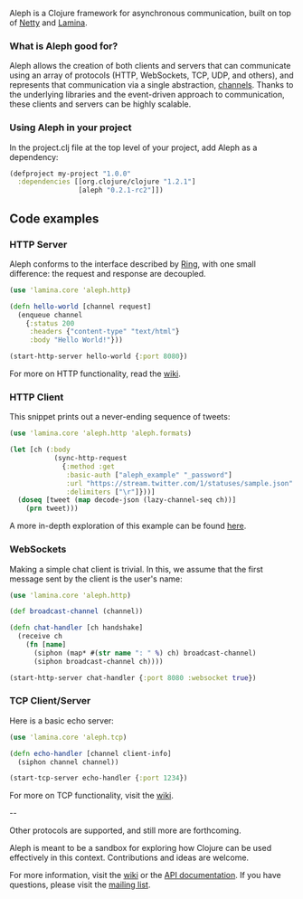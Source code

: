 Aleph is a Clojure framework for asynchronous communication, built on top of [Netty](http://www.jboss.org/netty) and [Lamina](http://github.com/ztellman/lamina).


### What is Aleph good for? ###

Aleph allows the creation of both clients and servers that can communicate using an array of protocols (HTTP, WebSockets, TCP, UDP, and others), and represents that communication via a single abstraction, [channels](https://github.com/ztellman/lamina/wiki/Channels).  Thanks to the underlying libraries and the event-driven approach to communication, these clients and servers can be highly scalable.

### Using Aleph in your project ###

In the project.clj file at the top level of your project, add Aleph as a dependency:

```clj
(defproject my-project "1.0.0"
  :dependencies [[org.clojure/clojure "1.2.1"]
				 [aleph "0.2.1-rc2"]])
```

## Code examples ##


### HTTP Server ###

Aleph conforms to the interface described by [Ring](http://github.com/mmcgrana/ring), with one small difference: the request and response are decoupled.

```clj
(use 'lamina.core 'aleph.http)

(defn hello-world [channel request]
  (enqueue channel
    {:status 200
     :headers {"content-type" "text/html"}
     :body "Hello World!"}))

(start-http-server hello-world {:port 8080})
```

For more on HTTP functionality, read the [wiki](https://github.com/ztellman/aleph/wiki/HTTP).


### HTTP Client ###

This snippet prints out a never-ending sequence of tweets:

```clj
(use 'lamina.core 'aleph.http 'aleph.formats)

(let [ch (:body
           (sync-http-request
             {:method :get
              :basic-auth ["aleph_example" "_password"]
              :url "https://stream.twitter.com/1/statuses/sample.json"
              :delimiters ["\r"]}))]
  (doseq [tweet (map decode-json (lazy-channel-seq ch))]
    (prn tweet)))
```

A more in-depth exploration of this example can be found [here](http://github.com/ztellman/aleph/wiki/Consuming-and-Broadcasting-a-Twitter-Stream).


### WebSockets ###

Making a simple chat client is trivial.  In this, we assume that the first message sent by the client is the user's name:

```clj
(use 'lamina.core 'aleph.http)

(def broadcast-channel (channel))

(defn chat-handler [ch handshake]
  (receive ch
    (fn [name]
      (siphon (map* #(str name ": " %) ch) broadcast-channel)
      (siphon broadcast-channel ch))))

(start-http-server chat-handler {:port 8080 :websocket true})
```


### TCP Client/Server ###

Here is a basic echo server:

```clj
(use 'lamina.core 'aleph.tcp)

(defn echo-handler [channel client-info]
  (siphon channel channel))

(start-tcp-server echo-handler {:port 1234})
```

For more on TCP functionality, visit the [wiki](https://github.com/ztellman/aleph/wiki/TCP).

--

Other protocols are supported, and still more are forthcoming.

Aleph is meant to be a sandbox for exploring how Clojure can be used effectively in this context.  Contributions and ideas are welcome.

For more information, visit the [wiki](https://github.com/ztellman/aleph/wiki) or the [API documentation](http://ztellman.github.com/aleph/index.html).  If you have questions, please visit the [mailing list](http://groups.google.com/group/aleph-lib).
